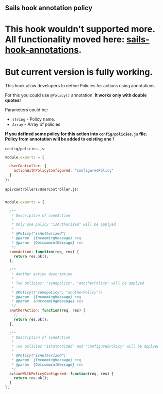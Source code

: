 ## Sails hook annotation policy

# This hook wouldn't supported more. All functionality moved here: [sails-hook-annotations](https://github.com/konstantinzolotarev/sails-hook-annotations).
# But current version is fully working.

This hook allow developers to define Policies for actions using annotations.

For this you could use `@Policy()` annotation. **It works only with double quotes!**

Parameters could be:
+ `string` - Policy name.
+ `Array` - Array of policies

**If you defined some policy for this action into `config/policies.js` file. Policy from annotation will be added to existing one !**

`config/policies.js`:

```javascript
module.exports = {

  UserController: {
    actionWithPolicyConfigured: "configuredPolicy"
  }
};
```

`api/controllers/UserController.js`:

```javascript

module.exports = {

  /**
   * Description of someAction
   *
   * Only one policy "isAuthorized" will be applyed
   *
   * @Policy("isAuthorized")
   * @param  {IncommingMessage} req
   * @param  {OutcommintMessage} res
   */
  someAction: function(req, res) {
    return res.ok();
  },

  /**
   * Another action description
   *
   * Two policies: "somepolicy", "anotherPolicy" will be applyed
   *
   * @Policy(["somepolicy", "anotherPolicy"])
   * @param  {IncommingMessage} req
   * @param  {OutcommingMessage} res
   */
  anotherAction: function(req, res) {
    // ...
    return res.ok();
  },

  /**
   * Description of someAction
   *
   * Two policies "isAuthorized" and "configuredPolicy" will be applyed
   *
   * @Policy("isAuthorized")
   * @param  {IncommingMessage} req
   * @param  {OutcommintMessage} res
   */
  actionWithPolicyConfigured: function(req, res) {
    return res.ok();
  }
};
```


